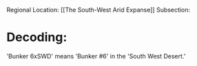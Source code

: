 Regional Location: [[The South-West Arid Expanse]]
Subsection:
# Decoding:
'Bunker 6xSWD' means 'Bunker #6' in the 'South West Desert.'